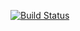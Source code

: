 [![Build
Status](https://travis-ci.org/bayar-t/Lab_5.svg?branch=master)](https://travis-ci.org/bayar-t/Lab_5)
